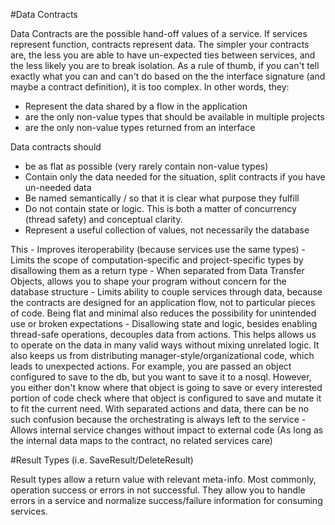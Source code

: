 ﻿#Data Contracts

Data Contracts are the possible hand-off values of a service. If services represent function, contracts represent data.
The simpler your contracts are, the less you are able to have un-expected ties between services, and the less likely you are to break isolation.
As a rule of thumb, if you can't tell exactly what you can and can't do based on the the interface signature (and maybe a contract definition), it is too complex.
In other words, they:
 - Represent the data shared by a flow in the application
 - are the only non-value types that should be available in multiple projects 
 - are the only non-value types returned from an interface
 
Data contracts should
  - be as flat as possible (very rarely contain non-value types)
  - Contain only the data needed for the situation, split contracts if you have un-needed data
  - Be named semantically / so that it is clear what purpose they fulfill
  - Do not contain state or logic. This is both a matter of concurrency (thread safety) and conceptual clarity.
  - Represent a useful collection of values, not necessarily the database

This
	- Improves iteroperability (because services use the same types)
	- Limits the scope of computation-specific and project-specific types by disallowing them as a return type
	- When separated from Data Transfer Objects, allows you to shape your program without concern for the database structure
	- Limits ability to couple services through data, because the contracts are designed for an application flow,
	  not to particular pieces of code. Being flat and minimal also reduces the possibility for unintended use or
	  broken expectations
	- Disallowing state and logic, besides enabling thread-safe operations, decouples data from actions. This helps allows us to
	  operate on the data in many valid ways without mixing unrelated logic. It also keeps us from distributing manager-style/organizational code, which leads to unexpected actions.
	  For example, you are passed an object configured to save to the db, but you want to save it to a nosql. However, you either don't know where that object is going to save
	  or every interested portion of code check where that object is configured to save and mutate it to fit the current need.
	  With separated actions and data, there can be no such confusion because the orchestrating is always left to the service
	- Allows internal service changes without impact to external code (As long as the internal data maps to the contract, no related services care)


#Result Types (i.e. SaveResult/DeleteResult)

Result types allow a return value with relevant meta-info. Most commonly, operation success or errors in not successful.
They allow you to handle errors in a service and normalize success/failure information for consuming services.